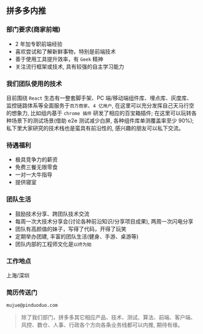 ## 拼多多内推

### 部门要求(商家前端)

* 2 年加专职前端经验
* 喜欢尝试和了解新鲜事物，特别是前端技术
* 善于使用工具提升效率，有 `Geek` 精神
* 关注流行框架或技术, 具有较强的自主学习能力

### 我们团队使用的技术

目前围绕 `React` 生态有一整套脚手架、PC 端/移动端组件库、埋点库、灰度库、监控链路体系等全面服务于`百万商家`、`4 亿用户`, 在这里可以充分发挥自己天马行空的想象力, 比如组内基于 `chrome 插件` 研发了相应的百宝箱插件; 在这里可以玩转各种场景下的测试场景(借助 e2e 测试减少白屏, 各种组件库单测覆盖率至少 90%); 私下里大家研究的技术栈也是蛮具有前沿性的, 感兴趣的朋友可以私下交流。

### 待遇福利

* 极具竞争力的薪资
* 免费三餐无限零食
* 一对一大牛指导
* 提供寝室

### 团队生活

* 鼓励技术分享、跨团队技术交流
* 每周一次大技术分享会(讨论各种前沿知识/分享项目成果), 两周一次闪电分享
* 团队有高颜值的妹子，写得了代码，开得了玩笑
* 定期举办团建, 丰富的团队生活(健身、手游、桌游等)
* 团队内部的工程师文化是`以终为始`

### 工作地点

上海/深圳

### 简历传送门

`mujue@pinduoduo.com`

> 除了我们部门，拼多多其它相应产品、技术、测试、算法、前端、客户端、风控、数仓、人事、行政各个方向各条业务线都可以内推, 期待有缘。